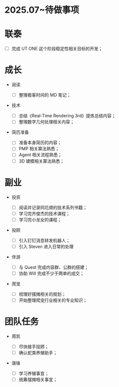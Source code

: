 # 2025.07~待做事项

# 联泰

- [ ] 完成 UT ONE 这个阶段稳定性相关目标的开发；

# 成长

- 阅读

  - [ ] 整理极客时间的 MD 笔记；

- 技术

  - [ ] 总结《Real-Time Rendering 3rd》提炼总结内容；
  - [ ] 整理数字几何处理相关内容；

- 简历准备

  - [ ] 准备本身简历的内容；
  - [ ] PMP 相关算法熟悉；
  - [ ] Agent 相关流程熟悉；
  - [ ] 3D 建模相关算法熟悉；

# 副业

- 投资

  - [ ] 阅读并记录同花顺的技术系列书籍；
  - [ ] 学习完齐俊杰的技术课程；
  - [ ] 学习完小龙女的课程；

- 投顾

  - [ ] 引入钉钉消息转发机器人；
  - [ ] 引入 Steven 进入日常的处理

- 伴游

  - [ ] 与 Quest 完成内容群、公群的搭建；
  - [ ] 协助 Will 完成不少于两单的成交；

- 爬宠

  - [ ] 梳理好摆摊相关的规划；
  - [ ] 开始整理爬宠行业相关的专业知识；

# 团队任务

- 周凯

  - [ ] 尽快接手投顾；
  - [ ] 确认蛇类养殖助手；

- 唐锋

  - [ ] 学习养殖事宜；
  - [ ] 统筹摆摊相关事宜；
